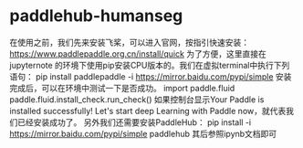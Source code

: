 # paddlehub-humanseg
在使用之前，我们先来安装飞桨，可以进入官网，按指引快速安装：
https://www.paddlepaddle.org.cn/install/quick
为了方便，这里直接在jupyternote 的环境下使用pip安装CPU版本的。我们在虚拟terminal中执行下列语句：
pip install paddlepaddle -i https://mirror.baidu.com/pypi/simple
安装完成后，可以在环境中测试一下是否成功。
import paddle.fluid 
paddle.fluid.install_check.run_check()
如果控制台显示Your Paddle is installed successfully! Let's start deep Learning with Paddle now，就代表我们已经安装成功了。
另外我们还需要安装PaddleHub：
pip install -i https://mirror.baidu.com/pypi/simple paddlehub
其后参照ipynb文档即可
